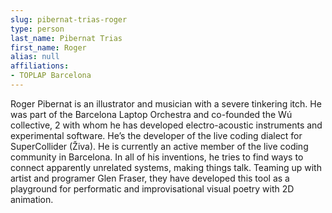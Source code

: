 ```yaml
---
slug: pibernat-trias-roger
type: person
last_name: Pibernat Trias
first_name: Roger
alias: null
affiliations:
- TOPLAP Barcelona
---
```


Roger Pibernat is an illustrator and musician with a severe tinkering itch. He was part of the Barcelona Laptop Orchestra and co-founded the Wú collective, 2 with whom he has developed electro-acoustic instruments and experimental software. He’s the developer of the live coding dialect for SuperCollider (Živa). He is currently an active member of the live coding community in Barcelona. In all of his inventions, he tries to find ways to connect apparently unrelated systems, making things talk. Teaming up with artist and programer Glen Fraser, they have developed this tool as a playground for performatic and improvisational visual poetry with 2D animation.